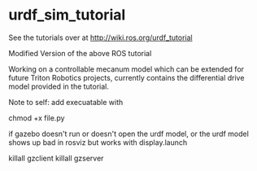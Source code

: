 # urdf_sim_tutorial
See the tutorials over at http://wiki.ros.org/urdf_tutorial

Modified Version of the above ROS tutorial

Working on a controllable mecanum model which can be extended for future Triton Robotics projects, currently contains the differential drive model provided in the tutorial.

Note to self: add execuatable with 

chmod +x file.py

if gazebo doesn't run or doesn't open the urdf model, or the urdf model shows up bad in rosviz but works with display.launch

killall gzclient
killall gzserver

